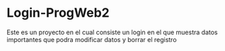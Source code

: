 # Login-ProgWeb2
Este es un proyecto en el cual consiste un login en el que muestra datos importantes que podra modificar datos y borrar el registro
